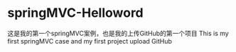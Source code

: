 # springMVC-Helloword
这是我的第一个springMVC案例，也是我的上传GitHub的第一个项目
This is my first springMVC case and my first project upload GitHub
